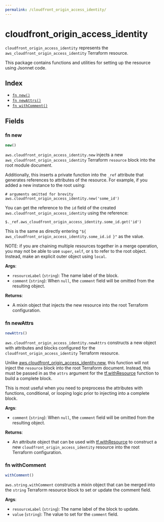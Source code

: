 ```yaml
---
permalink: /cloudfront_origin_access_identity/
---
```


# cloudfront_origin_access_identity

`cloudfront_origin_access_identity` represents the `aws_cloudfront_origin_access_identity` Terraform resource.



This package contains functions and utilities for setting up the resource using Jsonnet code.


## Index

* [`fn new()`](#fn-new)
* [`fn newAttrs()`](#fn-newattrs)
* [`fn withComment()`](#fn-withcomment)

## Fields

### fn new

```ts
new()
```


`aws.cloudfront_origin_access_identity.new` injects a new `aws_cloudfront_origin_access_identity` Terraform `resource`
block into the root module document.

Additionally, this inserts a private function into the `_ref` attribute that generates references to attributes of the
resource. For example, if you added a new instance to the root using:

    # arguments omitted for brevity
    aws.cloudfront_origin_access_identity.new('some_id')

You can get the reference to the `id` field of the created `aws.cloudfront_origin_access_identity` using the reference:

    $._ref.aws_cloudfront_origin_access_identity.some_id.get('id')

This is the same as directly entering `"${ aws_cloudfront_origin_access_identity.some_id.id }"` as the value.

NOTE: if you are chaining multiple resources together in a merge operation, you may not be able to use `super`, `self`,
or `$` to refer to the root object. Instead, make an explicit outer object using `local`.

**Args**:
  - `resourceLabel` (`string`): The name label of the block.
  - `comment` (`string`):  When `null`, the `comment` field will be omitted from the resulting object.

**Returns**:
- A mixin object that injects the new resource into the root Terraform configuration.


### fn newAttrs

```ts
newAttrs()
```


`aws.cloudfront_origin_access_identity.newAttrs` constructs a new object with attributes and blocks configured for the `cloudfront_origin_access_identity`
Terraform resource.

Unlike [aws.cloudfront_origin_access_identity.new](#fn-cloudfront_origin_access_identitynew), this function will not inject the `resource`
block into the root Terraform document. Instead, this must be passed in as the `attrs` argument for the
[tf.withResource](https://github.com/tf-libsonnet/core/tree/main/docs#fn-withresource) function to build a complete block.

This is most useful when you need to preprocess the attributes with functions, conditional, or looping logic prior to
injecting into a complete block.

**Args**:
  - `comment` (`string`):  When `null`, the `comment` field will be omitted from the resulting object.

**Returns**:
  - An attribute object that can be used with [tf.withResource](https://github.com/tf-libsonnet/core/tree/main/docs#fn-withresource) to construct a new `cloudfront_origin_access_identity` resource into the root Terraform configuration.


### fn withComment

```ts
withComment()
```

`aws.string.withComment` constructs a mixin object that can be merged into the `string`
Terraform resource block to set or update the comment field.



**Args**:
  - `resourceLabel` (`string`): The name label of the block to update.
  - `value` (`string`): The value to set for the `comment` field.
